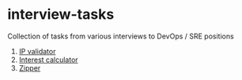 # interview-tasks

Collection of tasks from various interviews to DevOps / SRE positions

1. [IP validator](ip-validator/)
2. [Interest calculator](balance/)
3. [Zipper](zipper/)
